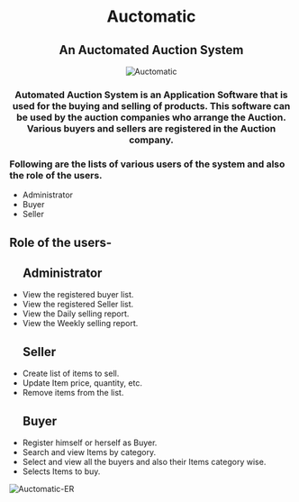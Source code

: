 <div align=center>
  <h1> Auctomatic </h1>
  <h2> An Auctomated Auction System </h2>
</div>

<p align="center">
  <img src="https://user-images.githubusercontent.com/97459166/229339339-c626d7ac-7152-4e15-9400-e5ddfe04d0dd.png" alt="Auctomatic">
</p>

<div align=center>
  <h3>Automated Auction System is an Application Software that is used for the buying and selling of products. This software can be used by the auction companies  who arrange the Auction. Various buyers and sellers are registered in the Auction company.</h3>

</div>
<h3>Following are the lists of various users of the system and also the role of the users.</h3>
<ul>
    <li>Administrator</li>
    <li>Buyer</li>
    <li>Seller</li>
</ul>

<h2>Role of the users-</h2>
<ul><h2>Administrator</h2>
    <li>View the registered buyer list.</li>
    <li>View the registered Seller list.</li>
    <li>View the Daily selling report.</li>
    <li>View the Weekly selling report.</li>
</ul>

<ul><h2>Seller</h2>
    <li>Create list of items to sell.</li>
    <li>Update Item price, quantity, etc.</li>
    <li>Remove items from the list.</li>
</ul>

<ul><h2>Buyer</h2>
    <li>Register himself or herself as Buyer.</li>
    <li>Search and view Items by category.</li>
    <li>Select and view all the buyers and also their Items category wise.</li>
    <li>Selects Items to buy.</li>
</ul>

![Auctomatic-ER](https://user-images.githubusercontent.com/97459166/229339282-015492b4-e97f-4055-a463-4f774071742d.png)

